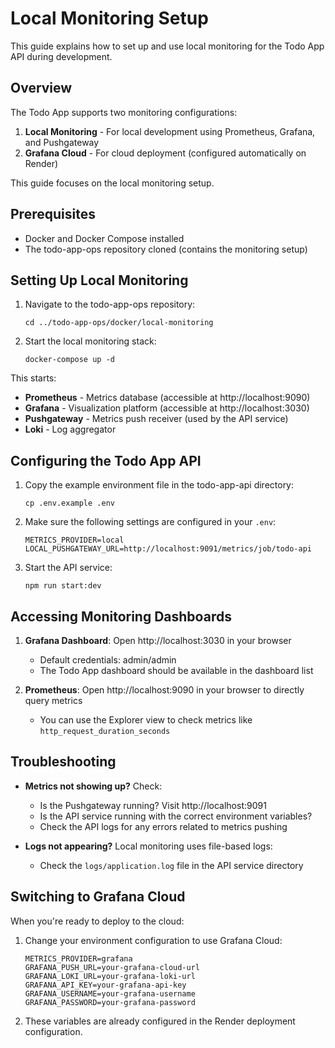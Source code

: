 # Local Monitoring Setup

This guide explains how to set up and use local monitoring for the Todo App API during development.

## Overview

The Todo App supports two monitoring configurations:

1. **Local Monitoring** - For local development using Prometheus, Grafana, and Pushgateway
2. **Grafana Cloud** - For cloud deployment (configured automatically on Render)

This guide focuses on the local monitoring setup.

## Prerequisites

- Docker and Docker Compose installed
- The todo-app-ops repository cloned (contains the monitoring setup)

## Setting Up Local Monitoring

1. Navigate to the todo-app-ops repository:
   ```
   cd ../todo-app-ops/docker/local-monitoring
   ```

2. Start the local monitoring stack:
   ```
   docker-compose up -d
   ```

This starts:
- **Prometheus** - Metrics database (accessible at http://localhost:9090)
- **Grafana** - Visualization platform (accessible at http://localhost:3030)
- **Pushgateway** - Metrics push receiver (used by the API service)
- **Loki** - Log aggregator

## Configuring the Todo App API

1. Copy the example environment file in the todo-app-api directory:
   ```
   cp .env.example .env
   ```

2. Make sure the following settings are configured in your `.env`:
   ```
   METRICS_PROVIDER=local
   LOCAL_PUSHGATEWAY_URL=http://localhost:9091/metrics/job/todo-api
   ```

3. Start the API service:
   ```
   npm run start:dev
   ```

## Accessing Monitoring Dashboards

1. **Grafana Dashboard**: Open http://localhost:3030 in your browser
   - Default credentials: admin/admin
   - The Todo App dashboard should be available in the dashboard list

2. **Prometheus**: Open http://localhost:9090 in your browser to directly query metrics
   - You can use the Explorer view to check metrics like `http_request_duration_seconds`

## Troubleshooting

- **Metrics not showing up?** Check:
  - Is the Pushgateway running? Visit http://localhost:9091
  - Is the API service running with the correct environment variables?
  - Check the API logs for any errors related to metrics pushing

- **Logs not appearing?** Local monitoring uses file-based logs:
  - Check the `logs/application.log` file in the API service directory

## Switching to Grafana Cloud

When you're ready to deploy to the cloud:

1. Change your environment configuration to use Grafana Cloud:
   ```
   METRICS_PROVIDER=grafana
   GRAFANA_PUSH_URL=your-grafana-cloud-url
   GRAFANA_LOKI_URL=your-grafana-loki-url
   GRAFANA_API_KEY=your-grafana-api-key
   GRAFANA_USERNAME=your-grafana-username
   GRAFANA_PASSWORD=your-grafana-password
   ```

2. These variables are already configured in the Render deployment configuration. 